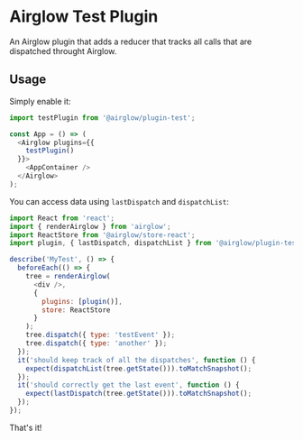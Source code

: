 # Airglow Test Plugin

An Airglow plugin that adds a reducer that tracks all calls that are dispatched throught Airglow.

## Usage

Simply enable it:

```js
import testPlugin from '@airglow/plugin-test';

const App = () => (
  <Airglow plugins={{
    testPlugin()
  }}>
    <AppContainer />
  </Airglow>
);
```

You can access data using `lastDispatch` and `dispatchList`:

```js
import React from 'react';
import { renderAirglow } from 'airglow';
import ReactStore from '@airglow/store-react';
import plugin, { lastDispatch, dispatchList } from '@airglow/plugin-test';

describe('MyTest', () => {
  beforeEach(() => {
    tree = renderAirglow(
      <div />,
      {
        plugins: [plugin()],
        store: ReactStore
      }
    );
    tree.dispatch({ type: 'testEvent' });
    tree.dispatch({ type: 'another' });
  });
  it('should keep track of all the dispatches', function () {
    expect(dispatchList(tree.getState())).toMatchSnapshot();
  });
  it('should correctly get the last event', function () {
    expect(lastDispatch(tree.getState())).toMatchSnapshot();
  });
});
```

That's it!
